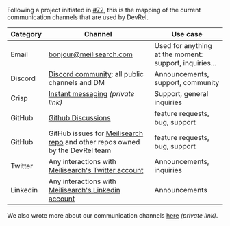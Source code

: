 Following a project initiated in [#72](https://github.com/meilisearch/devrel/issues/72), this is the mapping of the current communication channels that are used by DevRel.

| Category | Channel | Use case |
|---|---|---|
| Email | bonjour@meilisearch.com | Used for anything at the moment: support, inquiries... |
| Discord | [Discord community](https://discord.gg/meilisearch): all public channels and DM | Announcements, support, community |
| Crisp | [Instant messaging](https://app.crisp.chat/) _(private link)_ | Support, general inquiries |
| GitHub | [Github Discussions](https://github.com/meilisearch/Meilisearch/discussions) | feature requests, bug, support |
| GitHub | GitHub issues for [Meilisearch repo](https://github.com/meilisearch/Meilisearch/issues) and other repos owned by the DevRel team | feature requests, bug, support |
| Twitter | Any interactions with [Meilisearch's Twitter account](https://twitter.com/meilisearch) | Announcements, inquiries |
| Linkedin | Any interactions with [Meilisearch's Linkedin account](https://www.linkedin.com/company/meilisearch) | Announcements |

We also wrote more about our communication channels [here](https://www.notion.so/meilisearch/Communication-Conventions-9fa0ca12733b49fcaa4ebee89267e808) _(private link)_.
